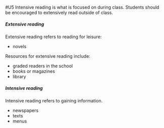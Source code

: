 #U5
Intensive reading is what is focused on during class. Students should be encouraged to extensively read outside of class.
##### Extensive reading
Extensive reading refers to reading for leisure:
- novels

Resources for extensive reading include:
- graded readers in the school
- books or magazines
- library

##### Intensive reading
Intensive reading refers to gaining information. 
- newspapers
- texts
- menus
